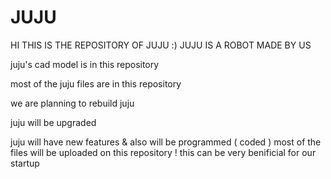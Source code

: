 # JUJU



HI THIS IS THE REPOSITORY OF JUJU :) JUJU IS A ROBOT MADE BY US 


juju's cad model is in this repository


most of the juju files are in this repository


we are planning to rebuild juju 






juju will be upgraded







juju will have new features & also will be programmed ( coded ) 
most of the files will be uploaded on this repository !
this can be very benificial for our startup
